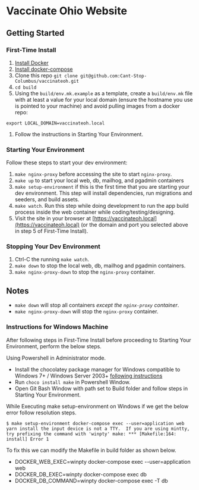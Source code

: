 # Vaccinate Ohio Website

## Getting Started

### First-Time Install

1. [Install Docker](https://docs.docker.com/get-docker/)
1. [Install docker-compose](https://docs.docker.com/compose/install/)
1. Clone this repo `git clone git@github.com:Cant-Stop-Columbus/vaccinateoh.git`
1. `cd build`
1. Using the `build/env.mk.example` as a template, create a `build/env.mk` file with at least a value for your local domain (ensure the hostname you use is pointed to your machine) and avoid pulling images from a docker repo:
```
export LOCAL_DOMAIN=vaccinateoh.local
```
1. Follow the instructions in Starting Your Environment.

### Starting Your Environment

Follow these steps to start your dev environment:
1. `make nginx-proxy` before accessing the site to start `nginx-proxy`.
1. `make up` to start your local web, db, mailhog, and pgadmin containers
1. `make setup-environment` if this is the first time that you are starting your dev environment. This step will install dependencies, run migrations and seeders, and build assets.
1. `make watch`. Run this step while doing development to run the app build process inside the web container while coding/testing/designing.
1. Visit the site in your browser at [https://vaccinateoh.local](https://vaccinateoh.local) (or the domain and port you selected above in step 5 of First-Time Install).

### Stopping Your Dev Environment
1. Ctrl-C the running `make watch`.
1. `make down` to stop the local web, db, mailhog and pgadmin containers.
1. `make nginx-proxy-down` to stop the `nginx-proxy` container.

## Notes

- `make down` will stop all containers _except the `nginx-proxy` container_.
- `make nginx-proxy-down` will stop the `nginx-proxy` container.

### Instructions for Windows Machine

After following steps in First-Time Install before proceeding to Starting Your Environment, perform the below steps.

Using Powershell in Administrator mode.

- Install the chocolatey package manager for Windows compatible to Windows 7+ / Windows Server 2003+ [following instructions](https://chocolatey.org/install) 
- Run `choco install make` in Powershell Window.
- Open Git Bash Window with path set to Build folder and follow steps in Starting Your Environment.


While Executing make setup-environment on Windows if we get the below error follow resolution steps.

`$ make setup-environment
docker-compose exec --user=application web yarn install
the input device is not a TTY.  If you are using mintty, try prefixing the command with 'winpty'
make: *** [Makefile:164: install] Error 1`


To fix this we can modify the Makefile in build folder as shown below.

- DOCKER_WEB_EXEC=winpty docker-compose exec --user=application web
- DOCKER_DB_EXEC=winpty docker-compose exec db
- DOCKER_DB_COMMAND=winpty docker-compose exec -T db
